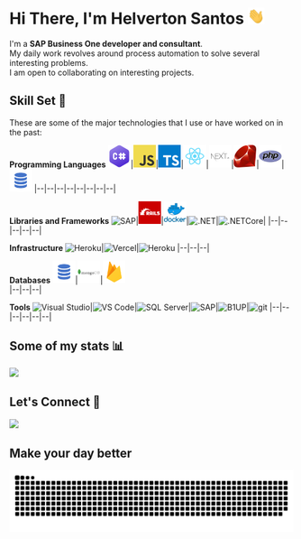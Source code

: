 <h1>Hi There, I'm Helverton Santos <img  src="https://raw.githubusercontent.com/ABSphreak/ABSphreak/master/gifs/Hi.gif" width="30px"></h1>

I'm a **SAP Business One developer and consultant**. 
<br>
My daily work revolves around process automation to solve several interesting problems. 
<br>
I am open to collaborating on interesting projects.

## Skill Set :muscle:

These are some of the major technologies that I use or have worked on in the past:

**Programming Languages**
<img title="C#" title="CSharp" width="40px" src="https://raw.githubusercontent.com/github/explore/master/topics/csharp/csharp.png" />|<img alt="JS" title="JavaScript" width="40px" src="https://raw.githubusercontent.com/github/explore/master/topics/javascript/javascript.png">|<img alt="TS" title="TypeScript" width="40px" src="https://raw.githubusercontent.com/github/explore/main/topics/typescript/typescript.png">|<img alt="TS" title="TypeScript" width="40px" src="https://raw.githubusercontent.com/github/explore/main/topics/react/react.png">|<img alt="TS" title="TypeScript" width="40px" src="https://raw.githubusercontent.com/github/explore/main/topics/nextjs/nextjs.png">|<img alt="TS" title="TypeScript" width="40px" src="https://raw.githubusercontent.com/github/explore/main/topics/ruby/ruby.png">|<img alt="TS" title="TypeScript" width="40px" src="https://raw.githubusercontent.com/github/explore/main/topics/php/php.png">|<img alt="TS" title="TypeScript" width="40px" src="https://raw.githubusercontent.com/github/explore/main/topics/sql/sql.png">
|--|--|--|--|--|--|--|--|

**Libraries and Frameworks**
<img title="SAP" alt="SAP" width="40px" src="https://logowik.com/content/uploads/images/467_sap.jpg">|<img title="Rails" alt="Rails" width="40px" src="https://raw.githubusercontent.com/github/explore/master/topics/rails/rails.png">|<img title="Docker" alt="Docker" width="40px" src="https://raw.githubusercontent.com/github/explore/master/topics/docker/docker.png">|<img title=".NET" alt=".NET" width="40px" src="https://cdn.jsdelivr.net/gh/devicons/devicon@latest/icons/dot-net/dot-net-plain-wordmark.svg">|<img title=".NETCore" alt=".NETCore" width="40px" src="https://cdn.jsdelivr.net/gh/devicons/devicon@latest/icons/dotnetcore/dotnetcore-original.svg">|
|--|--|--|--|--|

**Infrastructure**
<img title="Heroku" alt="Heroku" width="40px" src="https://logowik.com/content/uploads/images/microsoft-iis2928.jpg">|<img title="Vercel" alt="Vercel" width="40px" src="https://logowik.com/content/uploads/images/vercel1868.jpg">|<img title="Heroku" alt="Heroku" width="40px" src="https://img.icons8.com/color/48/000000/heroku.png">
|--|--|--|

**Databases**
<img title="SQL" alt="SQL" width="40px" src="https://raw.githubusercontent.com/github/explore/master/topics/sql/sql.png">|<img title="MongoDB" alt="MongoDB" width="40px" src="https://raw.githubusercontent.com/github/explore/master/topics/mongodb/mongodb.png">|<img title="Firebase" alt="Firebase" width="40px" src="https://raw.githubusercontent.com/github/explore/master/topics/firebase/firebase.png"> <br>
|--|--|--|

**Tools**
<img title="Visual Studio" alt="Visual Studio" width="40px" src="https://cdn.jsdelivr.net/gh/devicons/devicon@latest/icons/visualstudio/visualstudio-original.svg">|<img title="VS Code" alt="VS Code" width="40px" src="https://img.icons8.com/fluent/48/000000/visual-studio-code-2019.png">|<img title="SQL Server" alt="SQL Server" width="40px" src="https://cdn.jsdelivr.net/gh/devicons/devicon@latest/icons/microsoftsqlserver/microsoftsqlserver-plain.svg">|<img title="SAP" alt="SAP" width="40px" src="https://logowik.com/content/uploads/images/467_sap.jpg">|<img title="B1UP" alt="B1UP" width="40px" src="https://help.boyum-it.com/b1up.png">|<img title="git" alt="git" width="40px" src="https://cdn.jsdelivr.net/gh/devicons/devicon@latest/icons/git/git-plain-wordmark.svg">
|--|--|--|--|--|--|
<br>

## Some of my stats :bar_chart:

<img src="https://github-readme-stats.vercel.app/api?username=helverton&show_icons=true&theme=radical&include_all_commits=true">

<br>

## Let's Connect :handshake:

<a href="https://www.linkedin.com/in/helverton-santos/"><img src="https://cdn2.iconfinder.com/data/icons/social-media-2285/512/1_Linkedin_unofficial_colored_svg-128.png" width="40"></a>

## Make your day better

<picture>
  <source
    media="(prefers-color-scheme: dark)"
    srcset="https://raw.githubusercontent.com/platane/snk/output/github-contribution-grid-snake-dark.svg"
  />
  <source
    media="(prefers-color-scheme: light)"
    srcset="https://raw.githubusercontent.com/platane/snk/output/github-contribution-grid-snake.svg"
  />
  <img
    alt="github contribution grid snake animation"
    src="https://raw.githubusercontent.com/platane/snk/output/github-contribution-grid-snake.svg"
  />
</picture>
